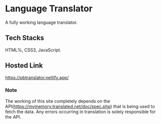 # Language Translator
A fully working language translator.
## Tech Stacks
HTML%, CSS3, JavaScript.
## Hosted Link
https://pbtranslator.netlify.app/
### **Note**
The working of this site completely depends on the API(https://mymemory.translated.net/doc/spec.php) that is being used to fetch the data.
Any errors occurring in translation is solely responsible for the API.
